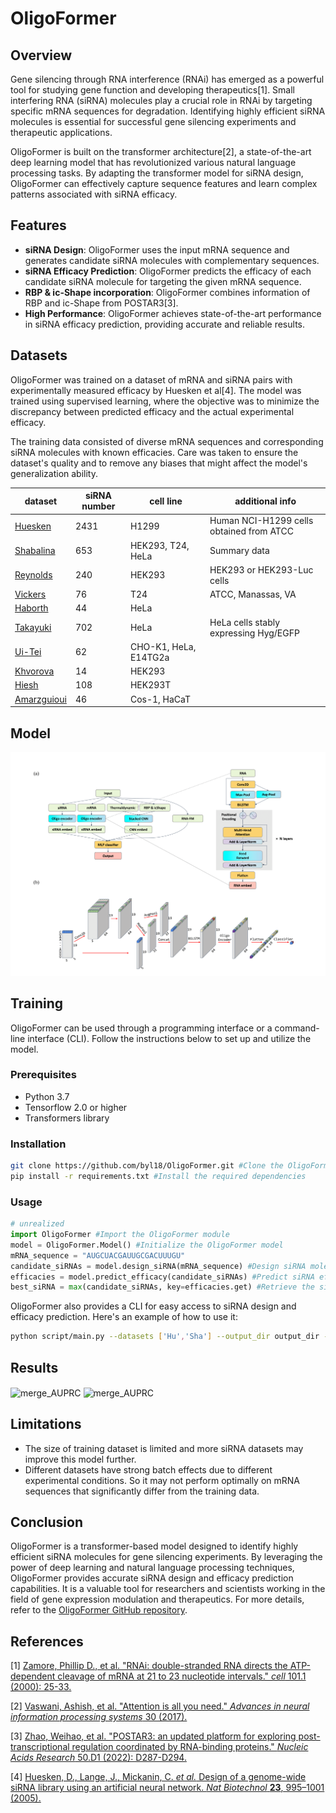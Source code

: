 # OligoFormer

## Overview

Gene silencing through RNA interference (RNAi) has emerged as a powerful tool for studying gene function and developing therapeutics[1]. Small interfering RNA (siRNA) molecules play a crucial role in RNAi by targeting specific mRNA sequences for degradation. Identifying highly efficient siRNA molecules is essential for successful gene silencing experiments and therapeutic applications.

OligoFormer is built on the transformer architecture[2], a state-of-the-art deep learning model that has revolutionized various natural language processing tasks. By adapting the transformer model for siRNA design, OligoFormer can effectively capture sequence features and learn complex patterns associated with siRNA efficacy.

## Features

- **siRNA Design**: OligoFormer uses the input mRNA sequence and generates candidate siRNA molecules with complementary sequences.
- **siRNA Efficacy Prediction**: OligoFormer predicts the efficacy of each candidate siRNA molecule for targeting the given mRNA sequence.
- **RBP & ic-Shape incorporation**: OligoFormer combines information of RBP and ic-Shape from POSTAR3[3].
- **High Performance**: OligoFormer achieves state-of-the-art performance in siRNA efficacy prediction, providing accurate and reliable results.

## Datasets

OligoFormer was trained on a dataset of mRNA and siRNA pairs with experimentally measured efficacy by Huesken et al[4]. The model was trained using supervised learning, where the objective was to minimize the discrepancy between predicted efficacy and the actual experimental efficacy.

The training data consisted of diverse mRNA sequences and corresponding siRNA molecules with known efficacies. Care was taken to ensure the dataset's quality and to remove any biases that might affect the model's generalization ability.

| dataset                                                      | siRNA number | cell  line              | additional  info                          |
| ------------------------------------------------------------ | ------------ | ----------------------- | ----------------------------------------- |
| [Huesken](https://www.nature.com/articles/nbt1118)           | 2431         | H1299                   | Human  NCI-H1299 cells obtained from ATCC |
| [Shabalina](https://europepmc.org/article/PMC/1431570)       | 653          | HEK293,  T24, HeLa      | Summary  data                             |
| [Reynolds](https://www.nature.com/articles/nbt936)           | 240          | HEK293                  | HEK293  or HEK293-Luc cells               |
| [Vickers](https://www.jbc.org/article/S0021-9258(19)32641-9/fulltext) | 76           | T24                     | ATCC,  Manassas,  VA                      |
| [Haborth](https://www.liebertpub.com/doi/10.1089/108729003321629638) | 44           | HeLa                    |                                           |
| [Takayuki](https://academic.oup.com/nar/article/35/4/e27/1079934) | 702          | HeLa                    | HeLa  cells stably expressing Hyg/EGFP    |
| [Ui-](https://academic.oup.com/nar/article/32/3/936/2904484?login=false)[Tei](https://academic.oup.com/nar/article/32/3/936/2904484?login=false) | 62           | CHO-K1,  HeLa,  E14TG2a |                                           |
| [Khvorova](https://www.nature.com/articles/nbt936)           | 14           | HEK293                  |                                           |
| [Hiesh](https://academic.oup.com/nar/article/32/3/893/2904476) | 108          | HEK293T                 |                                           |
| [Amarzguioui](https://pubmed.ncbi.nlm.nih.gov/12527766/)     | 46           | Cos-1,  HaCaT           |                                           |

## Model

![OligoFormer_architecture](figures/Figure1.png)

## Training

OligoFormer can be used through a programming interface or a command-line interface (CLI). Follow the instructions below to set up and utilize the model.

### Prerequisites

- Python 3.7
- Tensorflow 2.0 or higher
- Transformers library

### Installation

```bash
git clone https://github.com/byl18/OligoFormer.git #Clone the OligoFormer repository from GitHub
pip install -r requirements.txt #Install the required dependencies
```

### Usage

```python
# unrealized
import OligoFormer #Import the OligoFormer module
model = OligoFormer.Model() #Initialize the OligoFormer model
mRNA_sequence = "AUGCUACGAUUGCGACUUUGU"
candidate_siRNAs = model.design_siRNA(mRNA_sequence) #Design siRNA molecules
efficacies = model.predict_efficacy(candidate_siRNAs) #Predict siRNA efficacy
best_siRNA = max(candidate_siRNAs, key=efficacies.get) #Retrieve the siRNA with the highest predicted efficacy
```

OligoFormer also provides a CLI for easy access to siRNA design and efficacy prediction. Here's an example of how to use it:

```bash
python script/main.py --datasets ['Hu','Sha'] --output_dir output_dir --new_model True --batch_size 512 --epoch 300 --weight_decay 0.9999 --early_stopping 10 #default params
```



## Results

<img src="figures/Figure2.png" width = "960" height = "300" alt="merge_AUPRC" align=center />

<img src="figures/Figure3.png" width = "960" height = "300" alt="merge_AUPRC" align=center />

## Limitations

- The size of training dataset is limited and more siRNA datasets may improve this model further.
- Different datasets have strong batch effects due to different experimental conditions. So it may not perform optimally on mRNA sequences that significantly differ from the training data.

## Conclusion

OligoFormer is a transformer-based model designed to identify highly efficient siRNA molecules for gene silencing experiments. By leveraging the power of deep learning and natural language processing techniques, OligoFormer provides accurate siRNA design and efficacy prediction capabilities. It is a valuable tool for researchers and scientists working in the field of gene expression modulation and therapeutics. For more details, refer to the [OligoFormer GitHub repository](https://github.com/byl18/OligoFormer).

## References

[1] [Zamore, Phillip D., et al. "RNAi: double-stranded RNA directs the ATP-dependent cleavage of mRNA at 21 to 23 nucleotide intervals." *cell* 101.1 (2000): 25-33.](https://www.sciencedirect.com/science/article/pii/S0092867400806200)

[2] [Vaswani, Ashish, et al. "Attention is all you need." *Advances in neural information processing systems* 30 (2017).](https://proceedings.neurips.cc/paper/2017/file/3f5ee243547dee91fbd053c1c4a845aa-Paper.pdf)

[3] [Zhao, Weihao, et al. "POSTAR3: an updated platform for exploring post-transcriptional regulation coordinated by RNA-binding proteins." *Nucleic Acids Research* 50.D1 (2022): D287-D294.](https://academic.oup.com/nar/article/50/D1/D287/6353804)

[4] [Huesken, D., Lange, J., Mickanin, C. *et al.* Design of a genome-wide siRNA library using an artificial neural network. *Nat Biotechnol* **23**, 995–1001 (2005).](https://www.nature.com/articles/nbt1118#Abs1)

